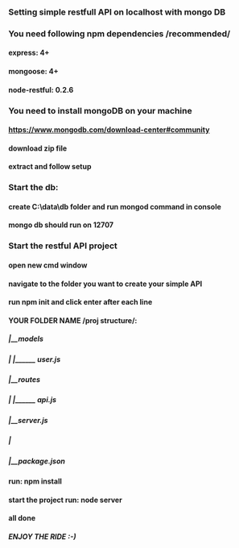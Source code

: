 ### Setting simple restfull API on localhost with mongo DB

### You need following npm dependencies /recommended/

#### express: 4+
#### mongoose: 4+
#### node-restful: 0.2.6

### You need to install mongoDB on your machine

#### https://www.mongodb.com/download-center#community
#### download zip file 
#### extract and follow setup

### Start the db:

#### create C:\data\db folder and run mongod command in console
#### mongo db should run on 12707 

### Start the restful API project
#### open new cmd window
#### navigate to the folder you want to create your simple API
#### run npm init and click enter after each line

#### YOUR FOLDER NAME /proj structure/:

#####  |__models
#####  |     |______ user.js
#####  |__routes
#####  |     |______ api.js
#####  |__server.js
#####  |
#####  |__package.json

#### run: npm install

#### start the project run: node server

#### all done 

##### ENJOY THE RIDE :-)